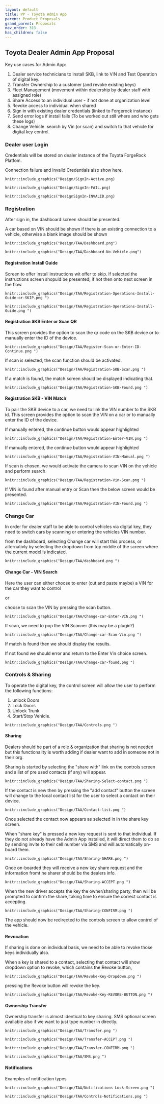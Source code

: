 ```yaml
---
layout: default
title: PP - Toyota Admin App
parent: Product Proposals
grand_parent: Proposals
nav_order: 313
has_children: false
---
```




## Toyota Dealer Admin App Proposal

Key use cases for Admin App:

1. Dealer service technicians to install SKB, link to VIN and Test Operation of digital key.
2. Transfer Ownership to a customer (and revoke existing keys)
3. Fleet Management (movement within dealership by dealer staff with assigned role)
4. Share Access to an individual user - if not done at organization level
5. Revoke access to individual when shared
6. Sign in with existing dealer credentials (linked to Forgerock instance)
7. Send error logs if install fails (To be worked out still where and who gets these logs)
8. Change Vehicle. search by Vin (or scan) and switch to that vehicle for digital key control.

### Dealer user Login

Credentials will be stored on dealer instance of the Toyota ForgeRock Platfom.

Connection failure and Invalid Credentials also show here.

```{r 6a.1.1, echo=FALSE, fig.retina=3, fig.cap="Toyota Admin App Sign In", fig.align = 'center', out.width = '30%'}
knitr::include_graphics("Design/SignIn-Active.png)
```

```{r 6a.1.2, echo=FALSE, fig.retina=3, fig.cap="Toyota Admin App Sign In", fig.align = 'center', out.width = '30%'}
knitr::include_graphics("Design/SignIn-FAIL.png)
```

```{r 6a.1.3, echo=FALSE, fig.retina=3, fig.cap="Toyota Admin App Sign In INVALID Account Information", fig.align = 'center', out.width = '30%'}
knitr::include_graphics("DesignSignIn-INVALID.png)
```

### Registration

After sign in, the dashboard screen should be presented.

A car based on VIN should be shown if there is an existing connection to a vehicle, otherwise a blank image should be shown

```{r 6a.2.1, echo=FALSE, fig.retina=3, fig.cap="Toyota Admin App Sign In ", fig.align = 'center', out.width = '50%'}
knitr::include_graphics("Design/TAA/Dashboard.png")
```

```{r 6a.2.2, echo=FALSE, fig.retina=3, fig.cap="Toyota Admin App Sign In ", fig.align = 'center', out.width = '50%'}
knitr::include_graphics("Design/TAA/Dashboard-No-Vehicle.png")
```

#### Registration Install Guide

Screen to offer install instructions wit offer to skip. If selected the instructions screen shopuld be presented, if not then onto next screen in the flow.

```{r 6a.3.1, echo=FALSE, fig.retina=3, fig.cap="Toyota Admin App Install Guide Option", fig.align = 'center', out.width = '250%'}
knitr::include_graphics("Design/TAA/Registration-Operations-Install-Guide-or-SKIP.png ")
```

```{r 6a.3.2, echo=FALSE, fig.retina=3, fig.cap="Toyota Admin App Install Guide", fig.align = 'center', out.width = '250%'}
knitr::include_graphics("Design/TAA/Registration-Operations-Install-Guide.png ")
```

#### Registration SKB Enter or Scan QR

This screen provides the option to scan the qr code on the SKB device or to manually enter the ID of the device.

```{r 6a.4.1, echo=FALSE, fig.retina=3, fig.cap="Toyota Admin App Register SKB Scan or Enter ID", fig.align = 'center', out.width = '250%'}
knitr::include_graphics("Design/TAA/Register-Scan-or-Enter-ID-Continue.png ")
```

If scan is selected, the scan function should be activated.

```{r 6a.4.2, echo=FALSE, fig.retina=3, fig.cap="Toyota Admin App Register SKB Scan QR Code", fig.align = 'center', out.width = '250%'}
knitr::include_graphics("Design/TAA/Registration-SKB-Scan.png ")
```

If a match is found, the match screen should be displayed indicating that.

```{r 6a.4.3, echo=FALSE, fig.retina=3, fig.cap="Toyota Admin App Register SKB Found", fig.align = 'center', out.width = '250%'}
knitr::include_graphics("Design/TAA/Registration-SKB-Found.png ")
```


#### Registration SKB - VIN Match

To pair the SKB device to a car, we need to link the VIN number to the SKB id.
This screen provides the option to scan the VIN on a car or to manually enter the ID of the device.

If manually entered, the continue button would appear highlighted

```{r 6a.5.1, echo=FALSE, fig.retina=3, fig.cap="Toyota Admin App Register SKB - VIN", fig.align = 'center', out.width = '250%'}
knitr::include_graphics("Design/TAA/Registration-Enter-VIN.png ")
```

If manually entered, the continue button would appear highlighted

```{r 6a.5.2, echo=FALSE, fig.retina=3, fig.cap="Toyota Admin App Register SKB - Enter VIN", fig.align = 'center', out.width = '250%'}
knitr::include_graphics("Design/TAA/Registration-VIN-Manual.png ")
```

If scan is chosen, we would activate the camera to scan VIN on the vehicle and perform search.

```{r 6a.5.3, echo=FALSE, fig.retina=3, fig.cap="Toyota Admin App Register SKB - VIN Scan", fig.align = 'center', out.width = '250%'}
knitr::include_graphics("Design/TAA/Registration-Vin-Scan.png ")
```

If VIN is found after manual entry or Scan then the below screen would be presented.

```{r 6a.5.4, echo=FALSE, fig.retina=3, fig.cap="Toyota Admin App Register SKB - VIN Found", fig.align = 'center', out.width = '250%'}
knitr::include_graphics("Design/TAA/Registration-VIN-Found.png ")
```

### Change Car

In order for dealer staff to be able to control vehicles via digital key, they need to switch cars by scanning or entering the vehicles VIN number.

from the dashboard, selecting Change car will start this process, or alternativly by selecting the dropdown from top middle of the screen where the current model is indicated.

```{r 6a.5.1, echo=FALSE, fig.retina=3, fig.cap="Toyota Admin App Change Car", fig.align = 'center', out.width = '250%'}
knitr::include_graphics("Design/TAA/dashboard.png ")
```


#### Change Car - VIN Search

Here the user can either choose to enter (cut and paste maybe) a VIN for the car they want to control

or

choose to scan the VIN by pressing the scan button.

```{r 6a.10.1, echo=FALSE, fig.retina=3, fig.cap="Toyota Admin App Register SKB - Enter VIN", fig.align = 'center', out.width = '250%'}
knitr::include_graphics("Design/TAA/Change-car-Enter-VIN.png ")
```

If scan, we need to pop the VIN Scanner (this may be a plugin?)

```{r 6a.10.2, echo=FALSE, fig.retina=3, fig.cap="Toyota Admin App Change Car - Scan VIN", fig.align = 'center', out.width = '250%'}
knitr::include_graphics("Design/TAA/Change-car-Scan-Vin.png ")
```

If match is found then we should display the results.

If not found we should error and return to the Enter Vin choice screen.

```{r 6a.10.3, echo=FALSE, fig.retina=3, fig.cap="Toyota Admin App Chnage Car - Found match", fig.align = 'center', out.width = '250%'}
knitr::include_graphics("Design/TAA/Change-car-found.png ")
```


### Controls & Sharing

To operate the digital key, the control screen will allow the user to perform the following functions:

1. unlock Doors
2. Lock Doors
3. Unlock Trunk
4. Start/Stop Vehicle.


```{r 6a.6.1, echo=FALSE, fig.retina=3, fig.cap="Toyota Admin App Controls", fig.align = 'center', out.width = '250%'}
knitr::include_graphics("Design/TAA/Controls.png ")
```


####  Sharing

Dealers should be part of a role & organization that sharing is not needed but this functionality is worth adding if dealer want to add in someone not in their org.

Sharing is started by selecting the "share with" link on the controls screen and a list of pre used contacts (if any) will appear.

```{r 6a.6.1, echo=FALSE, fig.retina=3, fig.cap="Toyota Admin App Contacts", fig.align = 'center', out.width = '250%'}
knitr::include_graphics("Design/TAA/Sharing-Select-contact.png ")
```

If the contact is new then by pressing the "add contact"  button the screen will change to the local contact list for the user to select a contact on their device.

```{r 6a.6.2, echo=FALSE, fig.retina=3, fig.cap="Toyota Admin App Add Contacts", fig.align = 'center', out.width = '250%'}
knitr::include_graphics("Design/TAA/Contact-list.png ")
```

Once selected the contact now appears as selected in in the share key screen.

When "share key" is pressed a new key request is sent to that individual. If they do not already have the Admin App installed, it will direct them to do so by sending invite to their cell number via SMS and will automatically on-board them.

```{r 6a.6.3, echo=FALSE, fig.retina=3, fig.cap="Toyota Admin App Share Key", fig.align = 'center', out.width = '250%'}
knitr::include_graphics("Design/TAA/Sharing-SHARE.png ")
```

Once on-boarded they will receive a new key share request and the information fromt he sharer should be the dealers info.

```{r 6a.6.4, echo=FALSE, fig.retina=3, fig.cap="Toyota Admin App Share Key Accept", fig.align = 'center', out.width = '250%'}
knitr::include_graphics("Design/TAA/Sharing-ACCEPT.png ")
```

When the new driver accepts the key the owner/sharing party, then will be prompted to confirm the share, taking time to ensure the correct contact is accepting.


```{r 6a.6.5, echo=FALSE, fig.retina=3, fig.cap="Toyota Admin App Share Key Confirm", fig.align = 'center', out.width = '250%'}
knitr::include_graphics("Design/TAA/Sharing-CONFIRM.png ")
```

The app should now be redirected to the controls screen to allow control of the vehicle.

####  Revocation

If sharing is done on individual basis, we need to be able to revoke those keys individually also.

When a key is shared to a contact, selecting that contact will show dropdown option to revoke, which contains the Revoke button,

```{r 6a.7.1, echo=FALSE, fig.retina=3, fig.cap="Toyota Admin App Revoke Dropdown", fig.align = 'center', out.width = '250%'}
knitr::include_graphics("Design/TAA/Revoke-Key-Dropdown.png ")
```

pressing the Revoke button will revoke the key.

```{r 6a.7.2, echo=FALSE, fig.retina=3, fig.cap="Toyota Admin App Revoke", fig.align = 'center', out.width = '250%'}
knitr::include_graphics("Design/TAA/Revoke-Key-REVOKE-BUTTON.png ")
```

####  Ownership Transfer

Ownership transfer is almost identical to key sharing. SMS optional screen available also if we want to just type number in directly.

```{r 6a.8.1, echo=FALSE, fig.retina=3, fig.cap="Toyota Admin App Transfer", fig.align = 'center', out.width = '250%'}
knitr::include_graphics("Design/TAA/Transfer.png ")
```

```{r 6a.8.2, echo=FALSE, fig.retina=3, fig.cap="Toyota Admin App Transfer Accept", fig.align = 'center', out.width = '250%'}
knitr::include_graphics("Design/TAA/Transfer-ACCEPT.png ")
```

```{r 6a.8.3, echo=FALSE, fig.retina=3, fig.cap="Toyota Admin App Transfer Confirm", fig.align = 'center', out.width = '250%'}
knitr::include_graphics("Design/TAA/Transfer-CONFIRM.png ")
```

```{r 6a.8.4, echo=FALSE, fig.retina=3, fig.cap="Toyota Admin App Transfer SMS", fig.align = 'center', out.width = '250%'}
knitr::include_graphics("Design/TAA/SMS.png ")
```

####  Notifications

Examples of notification types

```{r 6a.9.1, echo=FALSE, fig.retina=3, fig.cap="Toyota Admin App Revoke Dropdown", fig.align = 'center', out.width = '250%'}
knitr::include_graphics("Design/TAA/Notifications-Lock-Screen.png ")
```

```{r 6a.9.2, echo=FALSE, fig.retina=3, fig.cap="Toyota Admin App Revoke", fig.align = 'center', out.width = '250%'}
knitr::include_graphics("Design/TAA/Controls-Notifications.png ")
```

